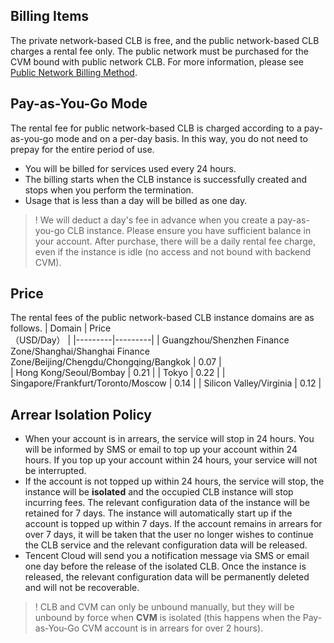 ## Billing Items
The private network-based CLB is free, and the public network-based CLB charges a rental fee only. The public network must be purchased for the CVM bound with public network CLB. For more information, please see [Public Network Billing Method](https://intl.cloud.tencent.com/document/product/213/10578).

## Pay-as-You-Go Mode
The rental fee for public network-based CLB is charged according to a pay-as-you-go mode and on a per-day basis. In this way, you do not need to prepay for the entire period of use. 
- You will be billed for services used every 24 hours.
- The billing starts when the CLB instance is successfully created and stops when you perform the termination.
- Usage that is less than a day will be billed as one day.

>! We will deduct a day's fee in advance when you create a pay-as-you-go CLB instance. Please ensure you have sufficient balance in your account. After purchase, there will be a daily rental fee charge, even if the instance is idle (no access and not bound with backend CVM).

## Price
The rental fees of the public network-based CLB instance domains are as follows.
|  Domain | Price<br>（USD/Day） |
|---------|---------|
| Guangzhou/Shenzhen Finance Zone/Shanghai/Shanghai Finance Zone/Beijing/Chengdu/Chongqing/Bangkok | 0.07 |  
| Hong Kong/Seoul/Bombay | 0.21 |
| Tokyo | 0.22 |
| Singapore/Frankfurt/Toronto/Moscow | 0.14 |
| Silicon Valley/Virginia | 0.12 |

## Arrear Isolation Policy

- When your account is in arrears, the service will stop in 24 hours. You will be informed by SMS or email to top up your account within 24 hours. If you top up your account within 24 hours, your service will not be interrupted. 
- If the account is not topped up within 24 hours, the service will stop, the instance will be **isolated** and the occupied CLB instance will stop incurring fees. The relevant configuration data of the instance will be retained for 7 days. The instance will automatically start up if the account is topped up within 7 days. If the account remains in arrears for over 7 days, it will be taken that the user no longer wishes to continue the CLB service and the relevant configuration data will be released.
- Tencent Cloud will send you a notification message via SMS or email one day before the release of the isolated CLB. Once the instance is released, the relevant configuration data will be permanently deleted and will not be recoverable.

>! CLB and CVM can only be unbound manually, but they will be unbound by force when **CVM** is isolated (this happens when the Pay-as-You-Go CVM account is in arrears for over 2 hours).
